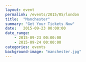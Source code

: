 ```yaml
---
layout: event
permalink: /events/2015/05/london
title:  "Manchester"
summary: "Get Your Tickets Now"
date:   2015-09-23 00:00:00
date_range:
    - 2015-09-23 00:00:00
    - 2015-09-24 00:00:00
categories: events
background-image: "manchester.jpg"
---
```

